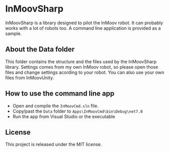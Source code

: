 # InMoovSharp

InMoovSharp is a library designed to pilot the InMoov robot. It can probably works with a lot of robots too.
A command line application is provided as a sample.

## About the Data folder
This folder contains the structure and the files used by the InMoovSharp library.
Settings comes from my own InMoov robot, so please open those files and change settings acording to your robot.
You can also use your own files from InMoovUnity.

## How to use the command line app
- Open and compile the `InMoovCmd.sln` file.
- Copy/past the `Data` folder to `Apps\InMoovCmd\bin\Debug\net7.0`
- Run the app from Visual Studio or the executable

## License
This project is released under the MIT license.